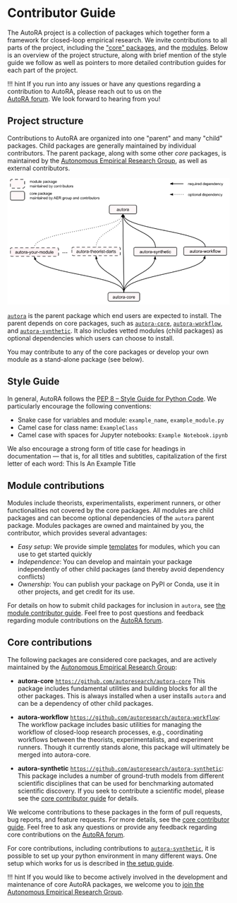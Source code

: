 # Contributor Guide

The AutoRA project is a collection of packages which together form a framework for closed-loop empirical research.
We invite contributions to all parts of the project, including the ["core" packages](core.md), and the [modules](modules/index.md). Below is an overview of the project structure, along with brief mention of the style guide we follow as well as pointers to more detailed contribution guides for each part of the project.

!!! hint
    If you run into any issues or have any questions regarding a contribution to AutoRA, please reach out to us on the  
    [AutoRA forum](https://github.com/orgs/AutoResearch/discussions). We look forward to hearing from you!



## Project structure

Contributions to AutoRA are organized into one "parent" and many "child" packages. 
Child packages are generally maintained by individual contributors. The parent package, along with some other 
*core* packages, is maintained by the [Autonomous Empirical Research Group](https://musslick.github.io/AER_website/Team.html), 
as well as external contributors.

![image](../img/package_overview.png)

[`autora`](https://github.com/autoresearch/autora) is the parent package which end users are expected to install. The
parent depends on core packages, such as [`autora-core`](https://github.com/autoresearch/autora-core), 
[`autora-workflow`](https://github.com/autoresearch/autora-workflow), and
[`autora-synthetic`](https://github.com/autoresearch/autora-synthetic). It also includes vetted modules (child packages) as optional dependencies which users can choose 
to install. 

You may contribute to any of the core packages or develop your own module as a stand-alone package (see below).    


## Style Guide

In general, AutoRA follows the [PEP 8 – Style Guide for Python Code](https://peps.python.org/pep-0008/). We particularly encourage the following conventions:
- Snake case for variables and module: `example_name`, `example_module.py`
- Camel case for class name: `ExampleClass`
- Camel case with spaces for Jupyter notebooks: `Example Notebook.ipynb`

We also encourage a strong form of title case for headings in documentation — that is, for all titles and subtitles, capitalization of the first letter of each word: This Is An Example Title


## Module contributions

Modules include theorists, experimentalists, experiment runners, or other functionalities not covered by the core packages. 
All modules are child packages and can become optional dependencies of the `autora` parent package. Modules packages are 
owned and maintained by you, the contributor, which provides several advantages:
- *Easy setup*: We provide simple [templates](modules/index.md) for modules, which you can use to get started quickly
- *Independence*: You can develop and maintain your package independently of other child packages (and thereby avoid dependency conflicts)
- *Ownership*: You can publish your package on PyPI or Conda, use it in other projects, and get credit for its use. 

For details on how to submit child packages 
for inclusion in `autora`, see
[the module contributor guide](modules/index.md). Feel free to post questions and feedback regarding module contributions on the 
[AutoRA forum](https://github.com/orgs/AutoResearch/discussions/categories/module-contributions).

## Core contributions

The following packages are considered core packages, and are actively maintained by the
[Autonomous Empirical Research Group](https://musslick.github.io/AER_website/Team.html):

- **autora-core** [`https://github.com/autoresearch/autora-core`](https://github.com/autoresearch/autora-core) This package includes fundamental utilities
and building blocks for all the other packages. This is always installed when a user installs `autora` and can be 
a dependency of other child packages.   


- **autora-workflow** [`https://github.com/autoresearch/autora-workflow`](https://github.com/autoresearch/autora-workflow): The workflow package includes basic utilities for managing the workflow of closed-loop research processes, e.g., coordinating workflows between the theorists, experimentalists, and experiment runners. Though it currently stands alone, this package will ultimately be merged into autora-core.


- **autora-synthetic** [`https://github.com/autoresearch/autora-synthetic`](https://github.com/autoresearch/autora-synthetic): This package includes a number of ground-truth models from different scientific disciplines that can be used for benchmarking automated scientific discovery. If you seek to contribute a scientific model, please see the [core contributor guide](core.md) for details.   


We welcome contributions to
these packages in the form of pull requests, bug reports, and feature requests. For more details, see the
[core contributor guide](core.md). Feel free to ask any questions or provide any feedback regarding core contributions on the 
[AutoRA forum](https://github.com/orgs/AutoResearch/discussions/categories/core-contributions).

For core contributions, including contributions to [`autora-synthetic`](https://github.com/autoresearch/autora-synthetic), it is possible to set up your python environment in many different ways. 
One setup which works for us is described in [the setup guide](setup.md).

!!! hint
    If you would like to become actively involved in the development and maintenance of core AutoRA packages, 
    we welcome you to [join the Autonomous Empirical Research Group](https://musslick.github.io/AER_website/Team.html).

